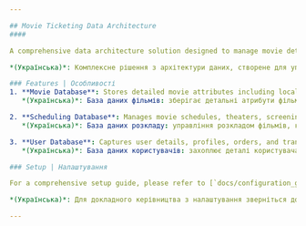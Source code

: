 ```yaml
---

## Movie Ticketing Data Architecture
#### 

A comprehensive data architecture solution designed to manage movie details, scheduling, ticketing, and user interactions.

*(Українська)*: Комплексне рішення з архітектури даних, створене для управління деталями фільмів, розкладом, продажем квитків та взаємодією користувачів.

### Features | Особливості
1. **Movie Database**: Stores detailed movie attributes including localization, viewing technologies, duration, genres, and categories.  
   *(Українська)*: База даних фільмів: зберігає детальні атрибути фільмів, включаючи локалізацію, технології перегляду, тривалість, жанри та категорії.

2. **Scheduling Database**: Manages movie schedules, theaters, screening rooms, and ticket purchases.  
   *(Українська)*: База даних розкладу: управління розкладом фільмів, кінотеатрами, кінозалами та покупкою квитків.

3. **User Database**: Captures user details, profiles, orders, and transaction histories.  
   *(Українська)*: База даних користувачів: захоплює деталі користувача, профілі, замовлення та історії транзакцій.

### Setup | Налаштування

For a comprehensive setup guide, please refer to [`docs/configuration_guide.md`](docs/configuration_guide.md).

*(Українська)*: Для докладного керівництва з налаштування зверніться до [`docs/configuration_guide.md`](docs/configuration_guide.md).

---
```


